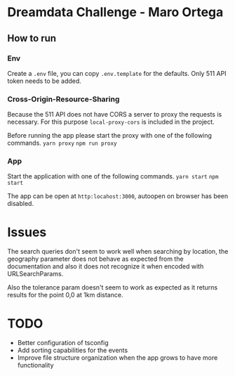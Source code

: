 # Dreamdata Challenge - Maro Ortega

## How to run

### Env
Create a `.env` file, you can copy `.env.template` for the defaults. Only 511 API token needs to be added.

### Cross-Origin-Resource-Sharing
Because the 511 API does not have CORS a server to proxy the requests is necessary. For this purpose `local-proxy-cors` is included in the project.

Before running the app please start the proxy with one of the following commands.
```yarn proxy```
```npm run proxy```


### App
Start the application with one of the following commands.
```yarn start```
```npm start```

The app can be open at `http:locahost:3000`, autoopen on browser has been disabled.


# Issues
The search queries don't seem to work well when searching by location, the geography parameter does not behave as expected from the documentation and also it does not recognize it when encoded with URLSearchParams.

Also the tolerance param doesn't seem to work as expected as it returns results for the point 0,0 at 1km distance.

# TODO
* Better configuration of tsconfig
* Add sorting capabilities for the events
* Improve file structure organization when the app grows to have more functionality